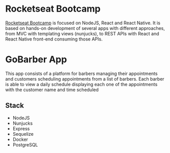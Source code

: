 # Rocketseat Bootcamp

[Rocketseat Bootcamp](https://github.com/Rocketseat/bootcamps) is focused on NodeJS, React and React Native. It is based on hands-on development of several apps with different approaches, from MVC with templating views (nunjucks), to REST APIs with React and React Native front-end consuming those APIs.

# GoBarber App

This app consists of a platform for barbers managing their appointments and customers scheduling appointments from a list of barbers.
Each barber is able to view a daily schedule displaying each one of the appointments with the customer name and time scheduled

## Stack

- NodeJS
- Nunjucks
- Express
- Sequelize
- Docker
- PostgreSQL

